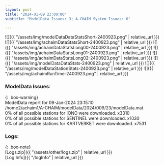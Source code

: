 ```yaml
---
layout: post
title: "2024-01-09 23:00:00"
subtitle: "ModelData Issues: 3; A-CHAIM System Issues: 0"

---
```


![]({{ "/assets/img/modelDataDataStatsShort-2400923.png" | relative_url }})
![]({{ "/assets/img/achaimDataStatsShort-2400923.png" | relative_url }})
![]({{ "/assets/img/achaimDataStatsLong00-2400923.png" | relative_url }})
![]({{ "/assets/img/achaimDataStatsLong01-2400923.png" | relative_url }})
![]({{ "/assets/img/achaimDataStatsLong02-2400923.png" | relative_url }})
![]({{ "/assets/img/modelDataDataStats-2400923.png" | relative_url }})
![]({{ "/assets/img/modelDataStationStats-2400923.png" | relative_url }})
![]({{ "/assets/img/achaimRunTime-2400923.png" | relative_url }})


### ModelData Issues:  
  
{: .box-warning}  
 ModelData report for 09-Jan-2024 23:15:10   
 /home2/achaim1/A-CHAIM/modelData/2024/009/23/modelData.mat   
 0% of all possible stations for IONO were downloaded. x3310   
 0% of all possible stations for SENTINEL were downloaded. x1030   
 0% of all possible stations for KARTVERKET were downloaded. x7531   
  


### Logs:  
  
{: .box-note}  
[Logs.zip]({{ "/assets/other/logs.zip" | relative_url }})  
[Log Info]({{ "/logInfo" | relative_url }})  
